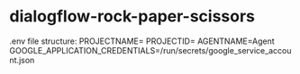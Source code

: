 # dialogflow-rock-paper-scissors

.env file structure:
PROJECTNAME=<projectname>
PROJECTID=<projectid>
AGENTNAME=<projectname>Agent
GOOGLE_APPLICATION_CREDENTIALS=/run/secrets/google_service_account.json
